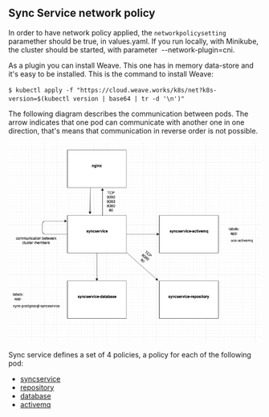 ## Sync Service network policy

In order to have network policy applied, the `networkpolicysetting` paramether should be true, in values.yaml.
If you run locally, with Minikube, the cluster should be started, with parameter  --network-plugin=cni.

As a plugin you can install Weave. This one has in memory data-store and it's easy to be installed.
This is the command to install Weave:

``$ kubectl apply -f "https://cloud.weave.works/k8s/net?k8s-version=$(kubectl version | base64 | tr -d '\n')"``


The following diagram describes the communication between pods. The arrow indicates that one pod can communicate with another one in one direction, that's means that communication in reverse order is not possible.

![diagram](network_policy.png)

Sync service defines a set of 4 policies, a policy for each of the following pod:
* [syncservice](../helm/alfresco-sync-service/templates/Rule_04-sync-network-policy-syncservice.yaml)
* [repository](../helm/alfresco-sync-service/templates/Rule_03-sync-network-policy-repository.yaml)
* [database](../helm/alfresco-sync-service/templates/Rule_01-sync-network-policy-database.yaml)
* [activemq](../helm/alfresco-sync-service/templates/Rule_02-sync-network-policy-activemq.yaml)
